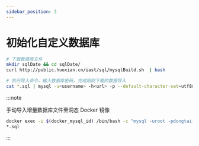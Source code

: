 ```yaml
---
sidebar_position: 3
---
```


# 初始化自定义数据库
```bash
# 下载数据库文件
mkdir sqlDate && cd sqlDate/
curl http://public.huoxian.cn/iast/sql/mysqlBuild.sh  | bash

# 执行导入命令，输入数据库密码，完成刚刚下载的数据导入
cat *.sql | mysql -u<username> -h<url> -p --default-character-set=utf8mb4 dongtai_webapi
```

:::note 

手动导入增量数据库文件至洞态 Docker 镜像

```bash
docker exec -i $(docker_mysql_id) /bin/bash -c "mysql -uroot -pdongtai-iast --default-character-set=utf8mb4 dongtai_webapi " <
*.sql
```
:::
